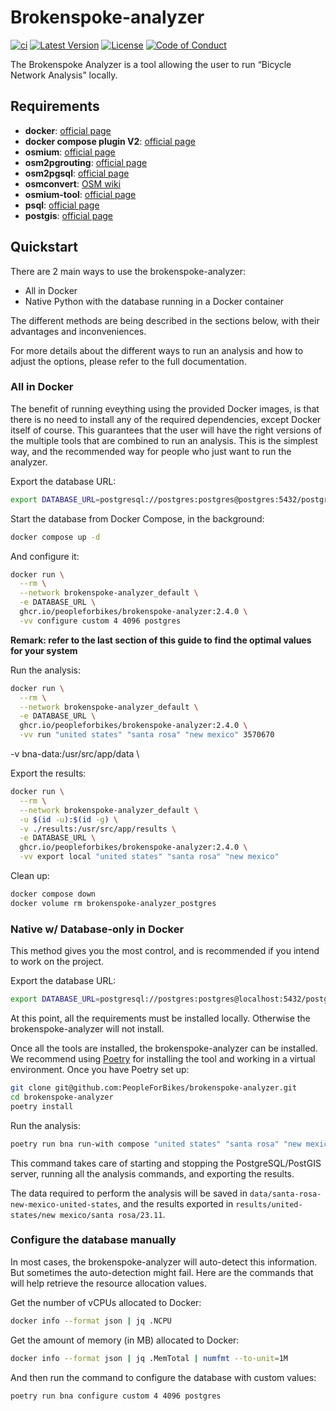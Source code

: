 # Brokenspoke-analyzer

[![ci](https://github.com/PeopleForBikes/brokenspoke-analyzer/actions/workflows/ci.yaml/badge.svg)](https://github.com/PeopleForBikes/brokenspoke-analyzer/actions/workflows/ci.yaml)
[![Latest Version](https://img.shields.io/github/v/tag/PeopleForBikes/brokenspoke-analyzer?sort=semver&label=version)](https://github.com/PeopleForBikes/brokenspoke-analyzer/)
[![License](https://img.shields.io/badge/license-mit-blue.svg)](https://github.com/PeopleForBikes/brokenspoke-analyzer/blob/main/LICENSE)
[![Code of Conduct](https://img.shields.io/badge/code_of_conduct-🌐-ff69b4.svg?logoColor=white)](https://github.com/PeopleForBikes/brokenspoke-analyzer/blob/main/code-of-conduct.md)

The Brokenspoke Analyzer is a tool allowing the user to run “Bicycle Network
Analysis” locally.

## Requirements

- **docker**: [official page](https://www.docker.com/get-started/)
- **docker compose plugin V2**:
  [official page](https://docs.docker.com/compose/install/linux/)
- **osmium**: [official page](https://osmcode.org/osmium-tool/)
- **osm2pgrouting**:
  [official page](https://pgrouting.org/docs/tools/osm2pgrouting.html#)
- **osm2pgsql**: [official page](https://osm2pgsql.org/doc/install.html)
- **osmconvert**: [OSM wiki](https://wiki.openstreetmap.org/wiki/Osmconvert)
- **osmium-tool**: [official page](https://osmcode.org/osmium-tool/)
- **psql**:
  [official page](https://www.postgresql.org/docs/current/app-psql.html)
- **postgis**:
  [official page](https://postgis.net/documentation/getting_started/#installing-postgis)

## Quickstart

There are 2 main ways to use the brokenspoke-analyzer:

- All in Docker
- Native Python with the database running in a Docker container

The different methods are being described in the sections below, with their
advantages and inconveniences.

For more details about the different ways to run an analysis and how to adjust
the options, please refer to the full documentation.

### All in Docker

The benefit of running eveything using the provided Docker images, is that there
is no need to install any of the required dependencies, except Docker itself of
course. This guarantees that the user will have the right versions of the
multiple tools that are combined to run an analysis. This is the simplest way,
and the recommended way for people who just want to run the analyzer.

Export the database URL:

```bash
export DATABASE_URL=postgresql://postgres:postgres@postgres:5432/postgres
```

Start the database from Docker Compose, in the background:

```bash
docker compose up -d
```

And configure it:

```bash
docker run \
  --rm \
  --network brokenspoke-analyzer_default \
  -e DATABASE_URL \
  ghcr.io/peopleforbikes/brokenspoke-analyzer:2.4.0 \
  -vv configure custom 4 4096 postgres
```

**Remark: refer to the last section of this guide to find the optimal values for
your system**

Run the analysis:

```bash
docker run \
  --rm \
  --network brokenspoke-analyzer_default \
  -e DATABASE_URL \
  ghcr.io/peopleforbikes/brokenspoke-analyzer:2.4.0 \
  -vv run "united states" "santa rosa" "new mexico" 3570670
```

-v bna-data:/usr/src/app/data \

Export the results:

```bash
docker run \
  --rm \
  --network brokenspoke-analyzer_default \
  -u $(id -u):$(id -g) \
  -v ./results:/usr/src/app/results \
  -e DATABASE_URL \
  ghcr.io/peopleforbikes/brokenspoke-analyzer:2.4.0 \
  -vv export local "united states" "santa rosa" "new mexico"
```

Clean up:

```bash
docker compose down
docker volume rm brokenspoke-analyzer_postgres
```

### Native w/ Database-only in Docker

This method gives you the most control, and is recommended if you intend to work
on the project.

Export the database URL:

```bash
export DATABASE_URL=postgresql://postgres:postgres@localhost:5432/postgres
```

At this point, all the requirements must be installed locally. Otherwise the
brokenspoke-analyzer will not install.

Once all the tools are installed, the brokenspoke-analyzer can be installed. We
recommend using [Poetry](https://python-poetry.org/) for installing the tool and
working in a virtual environment. Once you have Poetry set up:

```bash
git clone git@github.com:PeopleForBikes/brokenspoke-analyzer.git
cd brokenspoke-analyzer
poetry install
```

Run the analysis:

```bash
poetry run bna run-with compose "united states" "santa rosa" "new mexico" 3570670
```

This command takes care of starting and stopping the PostgreSQL/PostGIS server,
running all the analysis commands, and exporting the results.

The data required to perform the analysis will be saved in
`data/santa-rosa-new-mexico-united-states`, and the results exported in
`results/united-states/new mexico/santa rosa/23.11`.

### Configure the database manually

In most cases, the brokenspoke-analyzer will auto-detect this information. But
sometimes the auto-detection might fail. Here are the commands that will help
retrieve the resource allocation values.

Get the number of vCPUs allocated to Docker:

```bash
docker info --format json | jq .NCPU
```

Get the amount of memory (in MB) allocated to Docker:

```bash
docker info --format json | jq .MemTotal | numfmt --to-unit=1M
```

And then run the command to configure the database with custom values:

```bash
poetry run bna configure custom 4 4096 postgres
```
